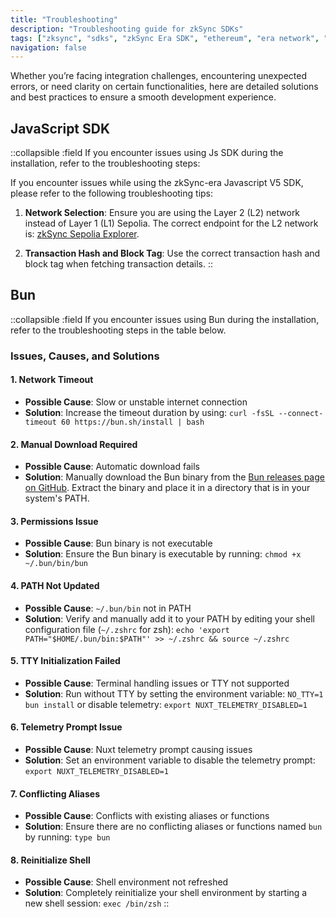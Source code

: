 ```yaml
---
title: "Troubleshooting"
description: "Troubleshooting guide for zkSync SDKs"
tags: ["zksync", "sdks", "zkSync Era SDK", "ethereum", "era network", "troubleshooting"]
navigation: false
---
```


Whether you’re facing integration challenges, encountering unexpected errors, or need clarity on certain functionalities,
here are detailed solutions and best practices to ensure a smooth development experience.

## JavaScript SDK

  ::collapsible
    :field If you encounter issues using Js SDK during the installation, refer to the troubleshooting steps:

If you encounter issues while using the zkSync-era Javascript V5 SDK, please refer to the following troubleshooting tips:

1. **Network Selection**: Ensure you are using the Layer 2 (L2) network instead of Layer 1 (L1) Sepolia. The correct
endpoint for the
L2 network is: [zkSync Sepolia Explorer](%%zk_testnet_block_explorer_url%%/).

2. **Transaction Hash and Block Tag**: Use the correct transaction hash and block tag when fetching transaction details.
  ::

## Bun

  ::collapsible
    :field If you encounter issues using Bun during the installation, refer to the troubleshooting steps in the table below.

### Issues, Causes, and Solutions

#### 1. Network Timeout

- **Possible Cause**: Slow or unstable internet connection
- **Solution**: Increase the timeout duration by using: `curl -fsSL --connect-timeout 60 https://bun.sh/install | bash`

#### 2. Manual Download Required

- **Possible Cause**: Automatic download fails
- **Solution**: Manually download the Bun binary from the [Bun releases page on GitHub](https://github.com/oven-sh/bun/releases/latest).
  Extract the binary and place it in a directory that is in your system's PATH.

#### 3. Permissions Issue

- **Possible Cause**: Bun binary is not executable
- **Solution**: Ensure the Bun binary is executable by running: `chmod +x ~/.bun/bin/bun`

#### 4. PATH Not Updated

- **Possible Cause**: `~/.bun/bin` not in PATH
- **Solution**: Verify and manually add it to your PATH by editing your shell configuration file (`~/.zshrc` for zsh):
  `echo 'export PATH="$HOME/.bun/bin:$PATH"' >> ~/.zshrc && source ~/.zshrc`

#### 5. TTY Initialization Failed

- **Possible Cause**: Terminal handling issues or TTY not supported
- **Solution**: Run without TTY by setting the environment variable: `NO_TTY=1 bun install` or disable telemetry:
  `export NUXT_TELEMETRY_DISABLED=1`

#### 6. Telemetry Prompt Issue

- **Possible Cause**: Nuxt telemetry prompt causing issues
- **Solution**: Set an environment variable to disable the telemetry prompt: `export NUXT_TELEMETRY_DISABLED=1`

#### 7. Conflicting Aliases

- **Possible Cause**: Conflicts with existing aliases or functions
- **Solution**: Ensure there are no conflicting aliases or functions named `bun` by running: `type bun`

#### 8. Reinitialize Shell

- **Possible Cause**: Shell environment not refreshed
- **Solution**: Completely reinitialize your shell environment by starting a new shell session: `exec /bin/zsh`
  ::
